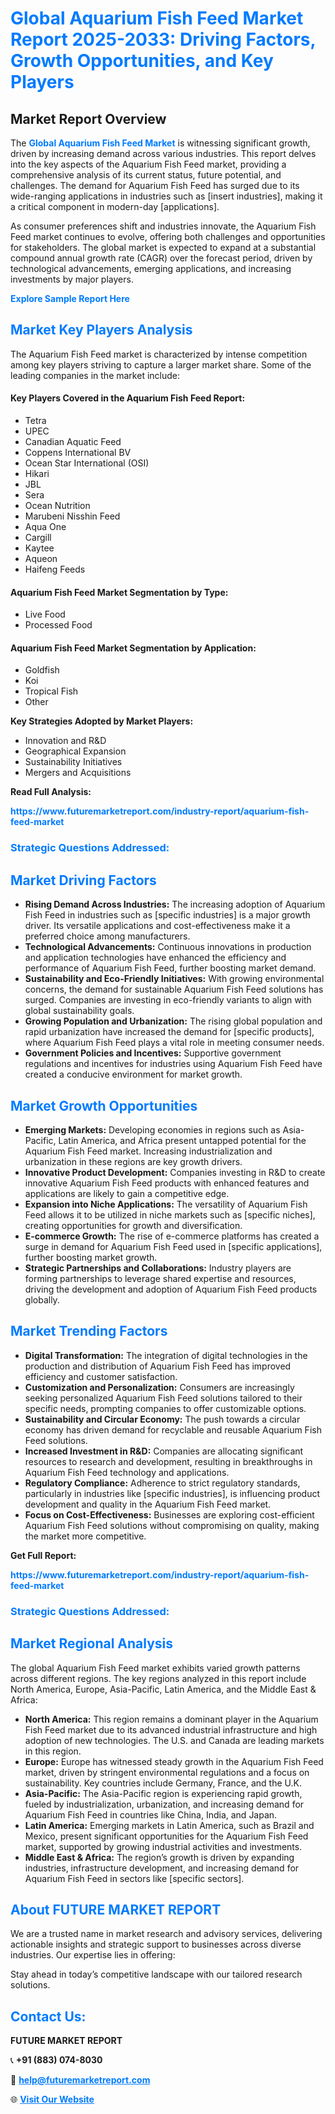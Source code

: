 <h1 style="color: #007BFF;">Global Aquarium Fish Feed Market Report 2025-2033: Driving Factors, Growth Opportunities, and Key Players</h1>

<section id="overview">
<h2>Market Report Overview</h2>
<p>The <a href="https://www.futuremarketreport.com/industry-report/aquarium-fish-feed-market" style="color: #007BFF; text-decoration: none;"><strong>Global Aquarium Fish Feed Market</strong></a> is witnessing significant growth, driven by increasing demand across various industries. This report delves into the key aspects of the Aquarium Fish Feed market, providing a comprehensive analysis of its current status, future potential, and challenges. The demand for Aquarium Fish Feed has surged due to its wide-ranging applications in industries such as [insert industries], making it a critical component in modern-day [applications].</p>
<p>As consumer preferences shift and industries innovate, the Aquarium Fish Feed market continues to evolve, offering both challenges and opportunities for stakeholders. The global market is expected to expand at a substantial compound annual growth rate (CAGR) over the forecast period, driven by technological advancements, emerging applications, and increasing investments by major players.</p>
</section>

<section id="overview">
<p><a href="https://www.futuremarketreport.com/request-sample/reportId=57332" style="color: #007BFF; text-decoration: none;"><strong>Explore Sample Report Here</strong></a></p>
</section>

<section id="key-players">
<h2 style="color: #007BFF;">Market Key Players Analysis</h2>
<p>The Aquarium Fish Feed market is characterized by intense competition among key players striving to capture a larger market share. Some of the leading companies in the market include:</p>
<h4>Key Players Covered in the Aquarium Fish Feed Report:</h4>
<ul><li>Tetra</li><li>UPEC</li><li>Canadian Aquatic Feed</li><li>Coppens International BV</li><li>Ocean Star International (OSI)</li><li>Hikari</li><li>JBL</li><li>Sera</li><li>Ocean Nutrition</li><li>Marubeni Nisshin Feed</li><li>Aqua One</li><li>Cargill</li><li>Kaytee</li><li>Aqueon</li><li>Haifeng Feeds</li></ul>
<h4>Aquarium Fish Feed Market Segmentation by Type:</h4>
<ul><li>Live Food</li><li>Processed Food</li></ul>

<h4>Aquarium Fish Feed Market Segmentation by Application:</h4>
<ul><li>Goldfish</li><li>Koi</li><li>Tropical Fish</li><li>Other</li></ul>
<p><strong>Key Strategies Adopted by Market Players:</strong></p>
<ul>
<li>Innovation and R&D</li>
<li>Geographical Expansion</li>
<li>Sustainability Initiatives</li>
<li>Mergers and Acquisitions</li>
</ul>
</section>

<section>
<p><strong>Read Full Analysis: </strong></p><a href="https://www.futuremarketreport.com/industry-report/aquarium-fish-feed-market" style="color: #007BFF; text-decoration: none;"><strong>https://www.futuremarketreport.com/industry-report/aquarium-fish-feed-market</strong></a>
<h3 style="color: #007BFF;">Strategic Questions Addressed:</h3>
</section>

<section id="driving-factors">
<h2 style="color: #007BFF;">Market Driving Factors</h2>
<ul>
<li><strong>Rising Demand Across Industries:</strong> The increasing adoption of Aquarium Fish Feed in industries such as [specific industries] is a major growth driver. Its versatile applications and cost-effectiveness make it a preferred choice among manufacturers.</li>
<li><strong>Technological Advancements:</strong> Continuous innovations in production and application technologies have enhanced the efficiency and performance of Aquarium Fish Feed, further boosting market demand.</li>
<li><strong>Sustainability and Eco-Friendly Initiatives:</strong> With growing environmental concerns, the demand for sustainable Aquarium Fish Feed solutions has surged. Companies are investing in eco-friendly variants to align with global sustainability goals.</li>
<li><strong>Growing Population and Urbanization:</strong> The rising global population and rapid urbanization have increased the demand for [specific products], where Aquarium Fish Feed plays a vital role in meeting consumer needs.</li>
<li><strong>Government Policies and Incentives:</strong> Supportive government regulations and incentives for industries using Aquarium Fish Feed have created a conducive environment for market growth.</li>
</ul>
</section>

<section id="growth-opportunities">
<h2 style="color: #007BFF;">Market Growth Opportunities</h2>
<ul>
<li><strong>Emerging Markets:</strong> Developing economies in regions such as Asia-Pacific, Latin America, and Africa present untapped potential for the Aquarium Fish Feed market. Increasing industrialization and urbanization in these regions are key growth drivers.</li>
<li><strong>Innovative Product Development:</strong> Companies investing in R&D to create innovative Aquarium Fish Feed products with enhanced features and applications are likely to gain a competitive edge.</li>
<li><strong>Expansion into Niche Applications:</strong> The versatility of Aquarium Fish Feed allows it to be utilized in niche markets such as [specific niches], creating opportunities for growth and diversification.</li>
<li><strong>E-commerce Growth:</strong> The rise of e-commerce platforms has created a surge in demand for Aquarium Fish Feed used in [specific applications], further boosting market growth.</li>
<li><strong>Strategic Partnerships and Collaborations:</strong> Industry players are forming partnerships to leverage shared expertise and resources, driving the development and adoption of Aquarium Fish Feed products globally.</li>
</ul>
</section>

<section id="trending-factors">
<h2 style="color: #007BFF;">Market Trending Factors</h2>
<ul>
<li><strong>Digital Transformation:</strong> The integration of digital technologies in the production and distribution of Aquarium Fish Feed has improved efficiency and customer satisfaction.</li>
<li><strong>Customization and Personalization:</strong> Consumers are increasingly seeking personalized Aquarium Fish Feed solutions tailored to their specific needs, prompting companies to offer customizable options.</li>
<li><strong>Sustainability and Circular Economy:</strong> The push towards a circular economy has driven demand for recyclable and reusable Aquarium Fish Feed solutions.</li>
<li><strong>Increased Investment in R&D:</strong> Companies are allocating significant resources to research and development, resulting in breakthroughs in Aquarium Fish Feed technology and applications.</li>
<li><strong>Regulatory Compliance:</strong> Adherence to strict regulatory standards, particularly in industries like [specific industries], is influencing product development and quality in the Aquarium Fish Feed market.</li>
<li><strong>Focus on Cost-Effectiveness:</strong> Businesses are exploring cost-efficient Aquarium Fish Feed solutions without compromising on quality, making the market more competitive.</li>
</ul>
</section>

<section>
<p><strong>Get Full Report: </strong></p><a href="https://www.futuremarketreport.com/industry-report/aquarium-fish-feed-market" style="color: #007BFF; text-decoration: none;"><strong>https://www.futuremarketreport.com/industry-report/aquarium-fish-feed-market</strong></a>
<h3 style="color: #007BFF;">Strategic Questions Addressed:</h3>
</section>


<section id="regional-analysis">
<h2 style="color: #007BFF;">Market Regional Analysis</h2>
<p>The global Aquarium Fish Feed market exhibits varied growth patterns across different regions. The key regions analyzed in this report include North America, Europe, Asia-Pacific, Latin America, and the Middle East & Africa:</p>
<ul>
<li><strong>North America:</strong> This region remains a dominant player in the Aquarium Fish Feed market due to its advanced industrial infrastructure and high adoption of new technologies. The U.S. and Canada are leading markets in this region.</li>
<li><strong>Europe:</strong> Europe has witnessed steady growth in the Aquarium Fish Feed market, driven by stringent environmental regulations and a focus on sustainability. Key countries include Germany, France, and the U.K.</li>
<li><strong>Asia-Pacific:</strong> The Asia-Pacific region is experiencing rapid growth, fueled by industrialization, urbanization, and increasing demand for Aquarium Fish Feed in countries like China, India, and Japan.</li>
<li><strong>Latin America:</strong> Emerging markets in Latin America, such as Brazil and Mexico, present significant opportunities for the Aquarium Fish Feed market, supported by growing industrial activities and investments.</li>
<li><strong>Middle East & Africa:</strong> The region’s growth is driven by expanding industries, infrastructure development, and increasing demand for Aquarium Fish Feed in sectors like [specific sectors].</li>
</ul>
</section>

<footer>
<h2 style="color: #007BFF;">About FUTURE MARKET REPORT</h2>
<p>We are a trusted name in market research and advisory services, delivering actionable insights and strategic support to businesses across diverse industries. Our expertise lies in offering:</p>

<p>Stay ahead in today’s competitive landscape with our tailored research solutions.</p>

<h2 style="color: #007BFF;">Contact Us:</h2>
<p><strong>FUTURE MARKET REPORT</strong></p>
<p>📞 <strong>+91 (883) 074-8030</strong></p>
<p>📧 <strong><a href="mailto:help@futuremarketreport.com" style="color: #007BFF;">help@futuremarketreport.com</a></strong></p>
<p>🌐 <strong><a href="https://www.futuremarketreport.com/" style="color: #007BFF;">Visit Our Website</a></strong></p>
</footer>